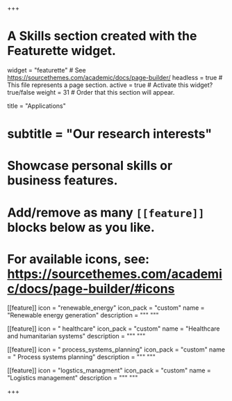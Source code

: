 +++
# A Skills section created with the Featurette widget.
widget = "featurette"  # See https://sourcethemes.com/academic/docs/page-builder/
headless = true  # This file represents a page section.
active = true  # Activate this widget? true/false
weight = 31 # Order that this section will appear.

title = "Applications"
# subtitle = "Our research interests"

# Showcase personal skills or business features.
#
# Add/remove as many `[[feature]]` blocks below as you like.
#
# For available icons, see: https://sourcethemes.com/academic/docs/page-builder/#icons


[[feature]]
  icon = "renewable_energy"
  icon_pack = "custom"
  name = "Renewable energy generation"
  description = """
  """
  
  
  [[feature]]
  icon = " healthcare"
  icon_pack = "custom"
  name = "Healthcare and humanitarian systems"
  description = """
  """
  
  [[feature]]
  icon = " process_systems_planning"
  icon_pack = "custom"
  name = "  Process systems planning"
  description = """
  """
  
  
   [[feature]]
  icon = "logstics_managment"
  icon_pack = "custom"
  name = "Logistics management"
  description = """
  """

  
  
  
+++

<style>
/*applications id comes from applications.md*/
/*css selectors come from the generated html code*/
    #applications .row.featurette {justify-content: center}
    #applications  .row.featurette .col-12:nth-child(2), 
    #applications  .row.featurette .col-12:nth-child(3), 
    #applications  .row.featurette .col-12:nth-child(4), 
    #applications  .row.featurette .col-12:nth-child(5) {
    max-width: 100% !important;
    flex: 0 0 25%;
 </style>
